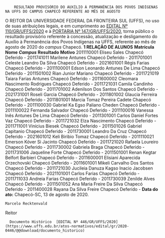         RESULTADO PROVISÓRIO DO AUXÍLIO À PERMANÊNCIA DOS POVOS INDÍGENAS NA UFFS DO CAMPUS CHAPECÓ REFERENTE AO MÊS DE AGOSTO  

 O REITOR DA UNIVERSIDADE FEDERAL DA FRONTEIRA SUL (UFFS), no uso de suas atribuições legais, e em cumprimento ao [EDITAL Nº 110/GR/UFFS/2020](https://www.uffs.edu.br/atos-normativos/edital/gr/2020-0110) e à [PORTARIA Nº 147/GR/UFFS/2020](https://www.uffs.edu.br/atos-normativos/portaria/gr/2020-0147), torna público o resultado provisório referente à concessão, atualização e desligamento do Auxílio à Permanência dos Povos Indígenas na UFFS, referente ao mês de agosto de 2020 do *campus*  Chapecó.     **1 RELAÇÃO DE ALUNOS**      **Matrícula**     **Nome**      ***Campus***       **Resultado**     **Motivo**      2011110001   Eliseu Sales   Chapecó   Deferido   -     2011741011   Marilene Antunes   Chapecó   Deferido   -     2011701001   Celeste Leandro Da Silva   Chapecó   Deferido   -     2021601001   Régis Farias   Chapecó   Deferido   -     2011100001   Edson Leonardo Antunes De Lima   Chapecó   Deferido   -     2011501002   Rian Junior Mariano   Chapecó   Deferido   -     2011721019   Taiara Farias Antunes   Chapecó   Deferido   -     2011600002   Cleomara Nascimento Rodrigues   Chapecó   Deferido   -     2011721031   Camila Candinho   Chapecó   Deferido   -     2011701002   Adenilson Dos Santos   Chapecó   Deferido   -     2021731001   Roseli Garcia   Chapecó   Deferido   -     2011801002   Glaucia Ferreira   Chapecó   Deferido   -     2011801001   Marcia Tomaz Pereira Cadete   Chapecó   Deferido   -     2011100030   Gabriel Ka Egso Paliano Cheden   Chapecó   Deferido   -     2011100022   Fernanda Salvador   Chapecó   Deferido   -     2011100016   Vanessa Inês Antunes De Lima   Chapecó   Deferido   -     2011301001   Carlos Daniel Fortes Vaz   Chapecó   Deferido   -     2011721032   Elza Nascimento   Chapecó   Deferido   -     2011711001   Vinícius Biesek   Chapecó   Deferido   -     2011501026   Gabriel Capitanio   Chapecó   Deferido   -     2011730001   Leandro Da Cruz   Chapecó   Deferido   -     2021601012   Keli Biribio Tomaz   Chapecó   Deferido   -     2011110021   Emerson Kóver Si Jacinto   Chapecó   Deferido   -     2011721020   Rafaela Loureiro   Chapecó   Deferido   -     2011730002   Gabriela Braga   Chapecó   Deferido   -     2011731006   Jaqueline Forte   Chapecó   Deferido   -     2011501001   Renan Kegtar Belfort Barbieri   Chapecó   Deferido   -     2011600001   Elisiani Aparecida Orzechovski   Chapecó   Deferido   -     2011601001   Mikeli Carvalho Dos Santos   Chapecó   Deferido   -     2011721030   Jucileia Danuza Kagso Inacio Jacobsen   Chapecó   Deferido   -     2021101001   Carlos Farias   Chapecó   Deferido   -     2011711033   Andreia Farias   Chapecó   Deferido   -     2011730039   Zenilde Alves   Chapecó   Deferido   -     2011501052   Ana Maria Freire Da Silva   Chapecó   Deferido   -     2011400028   Rayana Da Silva Freire   Chapecó   Deferido   -           **Data do ato:** Chapecó-SC, 13 de agosto de 2020.   
 

    Marcelo Recktenvald   
 Reitor 

      Documento Histórico  [EDITAL Nº 446/GR/UFFS/2020](https://www.uffs.edu.br/atos-normativos/edital/gr/2020-0446/@@download/documento_historico)     
      